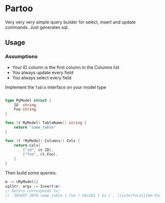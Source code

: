 # Partoo

Very very very simple query builder for select, insert and update commands.
Just generates sql.

## Usage

### Assumptions

- Your ID column is the first column in the Columns list
- You always update every field
- You always select every field

Implement the `Table` interface on your model type

```go

type MyModel struct {
    ID  string
    Foo string
}

func (t MyModel) TableName() string {
    return "some_table"
}

func (t *MyModel) Columns() Cols {
    return Cols{
        {"id", &t.ID},
        {"foo", &t.Foo},
    }
}
```

Then build some queries:

```go
m := &MyModel{}
sqlStr, args := Insert(m)
// Return corresponds to:
// `INSERT INTO some_table ( foo ) VALUES ( $1 )`, []interface{}{&m.Foo}
```
